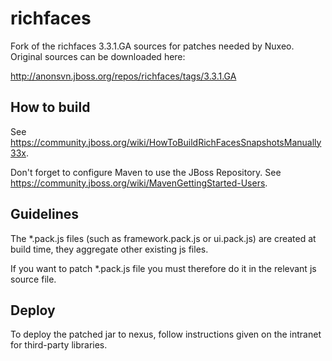 richfaces
=========

Fork of the richfaces 3.3.1.GA sources for patches needed by Nuxeo. Original sources can be downloaded here:

http://anonsvn.jboss.org/repos/richfaces/tags/3.3.1.GA

## How to build

See https://community.jboss.org/wiki/HowToBuildRichFacesSnapshotsManually33x.

Don't forget to configure Maven to use the JBoss Repository. See https://community.jboss.org/wiki/MavenGettingStarted-Users.

## Guidelines

The *.pack.js files (such as framework.pack.js or ui.pack.js) are created at build time, they aggregate other existing js files.

If you want to patch *.pack.js file you must therefore do it in the relevant js source file.

## Deploy

To deploy the patched jar to nexus, follow instructions given on the intranet for third-party libraries.
